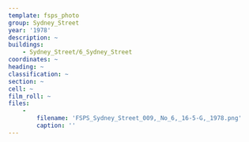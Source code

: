 ```yaml
---
template: fsps_photo
group: Sydney_Street
year: '1978'
description: ~
buildings:
    - Sydney_Street/6_Sydney_Street
coordinates: ~
heading: ~
classification: ~
section: ~
cell: ~
film_roll: ~
files:
    -
        filename: 'FSPS_Sydney_Street_009,_No_6,_16-5-G,_1978.png'
        caption: ''
---
```

